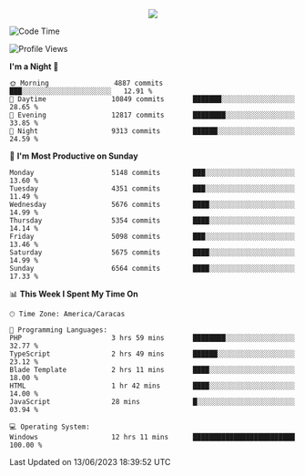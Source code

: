 <p align="center">
  <a href="http://www.github.com/thevacs">
    <img src="https://github-readme-streak-stats.herokuapp.com/?user=thevacs&stroke=ffffff&background=1c1917&ring=0891b2&fire=0891b2&currStreakNum=ffffff&currStreakLabel=0891b2&sideNums=ffffff&sideLabels=ffffff&dates=ffffff&hide_border=true" />
  </a>
</p>

<!--START_SECTION:waka-->
![Code Time](http://img.shields.io/badge/Code%20Time-1%2C419%20hrs%2048%20mins-blue)

![Profile Views](http://img.shields.io/badge/Profile%20Views-1-blue)

**I'm a Night 🦉** 

```text
🌞 Morning                4887 commits        ███░░░░░░░░░░░░░░░░░░░░░░   12.91 % 
🌆 Daytime                10849 commits       ███████░░░░░░░░░░░░░░░░░░   28.65 % 
🌃 Evening                12817 commits       ████████░░░░░░░░░░░░░░░░░   33.85 % 
🌙 Night                  9313 commits        ██████░░░░░░░░░░░░░░░░░░░   24.59 % 
```
📅 **I'm Most Productive on Sunday** 

```text
Monday                   5148 commits        ███░░░░░░░░░░░░░░░░░░░░░░   13.60 % 
Tuesday                  4351 commits        ███░░░░░░░░░░░░░░░░░░░░░░   11.49 % 
Wednesday                5676 commits        ████░░░░░░░░░░░░░░░░░░░░░   14.99 % 
Thursday                 5354 commits        ████░░░░░░░░░░░░░░░░░░░░░   14.14 % 
Friday                   5098 commits        ███░░░░░░░░░░░░░░░░░░░░░░   13.46 % 
Saturday                 5675 commits        ████░░░░░░░░░░░░░░░░░░░░░   14.99 % 
Sunday                   6564 commits        ████░░░░░░░░░░░░░░░░░░░░░   17.33 % 
```


📊 **This Week I Spent My Time On** 

```text
🕑︎ Time Zone: America/Caracas

💬 Programming Languages: 
PHP                      3 hrs 59 mins       ████████░░░░░░░░░░░░░░░░░   32.77 % 
TypeScript               2 hrs 49 mins       ██████░░░░░░░░░░░░░░░░░░░   23.12 % 
Blade Template           2 hrs 11 mins       ████░░░░░░░░░░░░░░░░░░░░░   18.00 % 
HTML                     1 hr 42 mins        ████░░░░░░░░░░░░░░░░░░░░░   14.00 % 
JavaScript               28 mins             █░░░░░░░░░░░░░░░░░░░░░░░░   03.94 % 

💻 Operating System: 
Windows                  12 hrs 11 mins      █████████████████████████   100.00 % 
```


 Last Updated on 13/06/2023 18:39:52 UTC
<!--END_SECTION:waka-->
